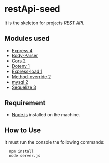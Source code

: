 # **restApi-seed**

It is the skeleton for projects _[REST API](http://roy.gbiv.com/untangled/2008/rest-apis-must-be-hypertext-driven)_.

## **Modules used**

* [Express 4](http://expressjs.com/)
* [Body-Parser](https://github.com/expressjs/body-parser)
* [Cors 2](https://www.npmjs.com/package/cors)
* [Dotenv 1](https://www.npmjs.com/package/dotenv)
* [Express-load 1](https://www.npmjs.com/package/express-load)
* [Method-override 2](https://www.npmjs.com/package/method-override)
* [mysql 2](http://dev.mysql.com/doc/refman/5.7/en/source-installation.html)
* [Sequelize 3](https://github.com/sequelize/sequelize)


## **Requirement**

* [Node.js](https://nodejs.org/en/)  installed on the machine.

## **How to Use**

It must run the console the following commands:

```
  npm install
  node server.js
```
